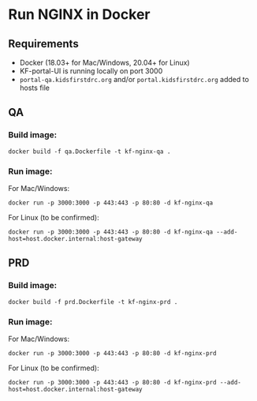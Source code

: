 # Run NGINX in Docker

## Requirements

- Docker (18.03+ for Mac/Windows, 20.04+ for Linux)
- KF-portal-UI is running locally on port 3000
- `portal-qa.kidsfirstdrc.org` and/or `portal.kidsfirstdrc.org` added to hosts file

## QA

### Build image: 

```
docker build -f qa.Dockerfile -t kf-nginx-qa .
```

### Run image: 

For Mac/Windows: 

```
docker run -p 3000:3000 -p 443:443 -p 80:80 -d kf-nginx-qa
```

For Linux (to be confirmed):

```
docker run -p 3000:3000 -p 443:443 -p 80:80 -d kf-nginx-qa --add-host=host.docker.internal:host-gateway
```

## PRD

### Build image: 

```
docker build -f prd.Dockerfile -t kf-nginx-prd .
```

### Run image: 

For Mac/Windows: 

```
docker run -p 3000:3000 -p 443:443 -p 80:80 -d kf-nginx-prd
```

For Linux (to be confirmed):

```
docker run -p 3000:3000 -p 443:443 -p 80:80 -d kf-nginx-prd --add-host=host.docker.internal:host-gateway
```